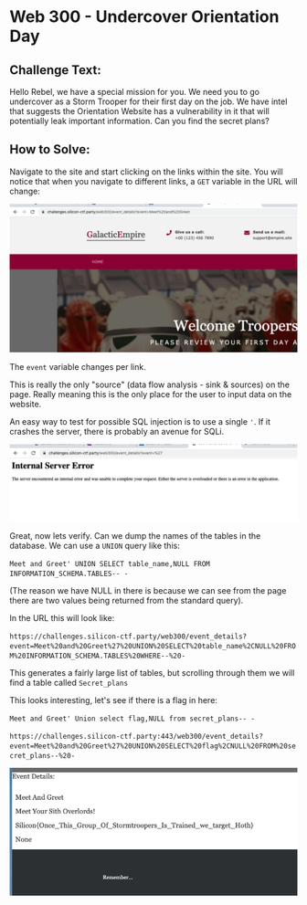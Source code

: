# Web 300 - Undercover Orientation Day

## Challenge Text: 

Hello Rebel, we have a special mission for you. We need you to go undercover as a Storm Trooper for their first day on the job. We have intel that suggests the Orientation Website has a vulnerability in it that will potentially leak important information. Can you find the secret plans?


## How to Solve: 

Navigate to the site and start clicking on the links within the site. You will notice that when you navigate to different links, a `GET` variable in the URL will change: 

![ ](solution_images/var.png)

The `event` variable changes per link.

This is really the only "source" (data flow analysis - sink & sources) on the page. Really meaning this is the only place for the user to input data on the website. 

An easy way to test for possible SQL injection is to use a single `'`. If it crashes the server, there is probably an avenue for SQLi. 

![ ](solution_images/test.png)

Great, now lets verify. Can we dump the names of the tables in the database. We can use a `UNION` query like this: 

`Meet and Greet' UNION SELECT table_name,NULL FROM INFORMATION_SCHEMA.TABLES-- -`

(The reason we have NULL in there is because we can see from the page there are two values being returned from the standard query).

In the URL this will look like: 

`https://challenges.silicon-ctf.party/web300/event_details?event=Meet%20and%20Greet%27%20UNION%20SELECT%20table_name%2CNULL%20FROM%20INFORMATION_SCHEMA.TABLES%20WHERE--%20-`

This generates a fairly large list of tables, but scrolling through them we will find a table called `Secret_plans`

This looks interesting, let's see if there is a flag in here: 

`Meet and Greet' Union select flag,NULL from secret_plans-- -`

`https://challenges.silicon-ctf.party:443/web300/event_details?event=Meet%20and%20Greet%27%20UNION%20SELECT%20flag%2CNULL%20FROM%20secret_plans--%20-`

![ ](solution_images/flag.png)
